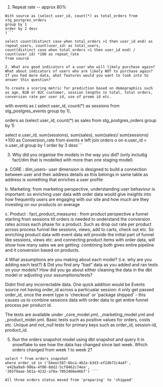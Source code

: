 1. Repeat rate -- approx 80%
```
With source as (select user_id, count(*) as total_orders from stg_postgres_orders
group by 1
order by 2 desc
)```
 
select count(distinct case when total_orders >1 then user_id end) as repeat_users, count(user_id) as total_users,
count(distinct case when total_orders >1 then user_id end) / count(user_id) *100 as repeat_rate
from source

2. What are good indicators of a user who will likely purchase again? What about indicators of users who are likely NOT to purchase again? If you had more data, what features would you want to look into to answer this question?

To create a scoring metric for prediction based on demographics such as age, B2B or B2C customer, session lengths in total, total orders, conversion rate per user id, use of promo id etc. 
```
with events as (
select user_id, count(*) as sessions from stg_postgres_events
group by 1),

orders as (select user_id, count(*) as sales from stg_postgres_orders
group by 1)

select e.user_id, sum(sessions), sum(sales), sum(sales)/ sum(sessions) *100 as Conversion_rate
from events e 
left join orders o on e.user_id = o.user_id
group by 1
order by 3 desc```

3. Why did you organise the models in the way you did? (only includig fact/dim that is modelled with more than one staging model)

a. CORE : dim_users- user dimension is designed to build a connection between user and their address details as this belongs in same table as address is something that enriches a user profile 

b. Marketing: from marketing perspective, understanding user behaviour is important: so enriching user data with order data would give insights into how frequently users are engaging with our site and how much are they investing on our products on average

c. Product : fact_product_measures : from product perspective a funnel starting from sessions till orders is needed to understand the conversion rates across each phase for a product. Such as drop out rate per product across process funnel like sessions, views, add to carts, check out etc. 
So enriching product data with event data will provide the initial part of funnel like sessions, views etc: and connecting product items with order data, will show how many sales we are getting: combining both gives entire pipeline and it conversion based on products. 

4 What assumptions are you making about each model? (i.e. why are you adding each test?) & Did you find any “bad” data as you added and ran tests on your models? How did you go about either cleaning the data in the dbt model or adjusting your assumptions/tests?

Didnt find any incorrectable data. 
One quick addition would be Events source not having order_id across a particualar session: 
it only get passed order_id, once the event type is 'checkout' or 'package shipped' - this causes us to combine sessions data with order data to get entire funnel process per product id. 

The tests are available under _core_model.yml, _marketing_model.yml and _product_midel.yml. 
Basic tests such as positive values for orders, costs etc. Unique and not_null tests for primary keys such as order_id, session-id, product_id. 

5. Run the orders snapshot model using dbt snapshot and query it in snowflake to see how the data has changed since last week. 
Which orders changed from week 1 to week 2? 

```
select * from orders_snapshot
where order_id in ('b4eec587-6bca-4b2a-b3d3-ef2db72c4a4f',
'e42ba9a9-986a-4f00-8dd2-5cf8462c74ea',
'265f9aae-561a-4232-a78a-7052466e46b7') ```

All three orders status moved from 'preparing' to 'shipped'